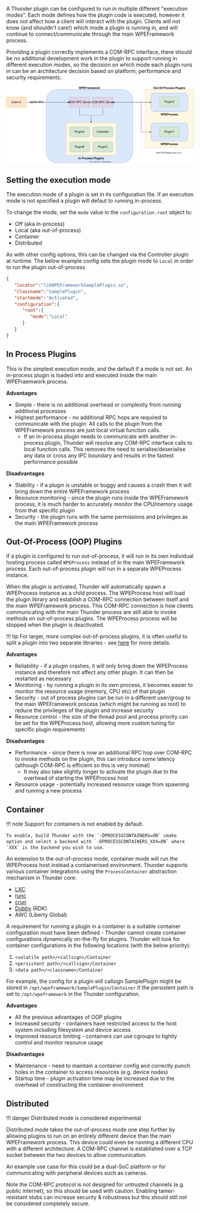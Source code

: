 A Thunder plugin can be configured to run in multiple different "execution modes". Each mode defines how the plugin code is executed, however it does not affect how a client will interact with the plugin. Clients will not know (and shouldn't care!) which mode a plugin is running in, and will continue to connect/communicate through the main WPEFramework process.

Providing a plugin correctly implements a COM-RPC interface, there should be no additional development work in the plugin to support running in different execution modes, so the decision on which mode each plugin runs in can be an architecture decision based on platform, performance and security requirements.

![Diagram showing plugins running in and out of process, and a client connecting to Thunder over JSON-RPC](../assets/simple_execution_modes.drawio.svg)

## Setting the execution mode

The execution mode of a plugin is set in its configuration file. If an execution mode is not specified a plugin will defaut to running in-process. 

To change the mode, set the `mode` value in the `configuration.root` object to:

* Off (aka in-process)
* Local (aka out-of-process)
* Container
* Distributed

As with other config options, this can be changed via the Controller plugin at runtime. The below example config sets the plugin mode to `Local` in order to run the plugin out-of-process

```json
{
   "locator":"libWPEFrameworkSamplePlugin.so",
   "classname":"SamplePlugin",
   "startmode":"Activated",
   "configuration":{
      "root":{
         "mode":"Local"
      }
   }
}
```

## In Process Plugins

This is the simplest execution mode, and the default if a mode is not set. An in-process plugin is loaded into and executed inside the main WPEFraemwork process.

**Advantages**

* Simple - there is no additional overhead or complexity from running additional processes
* Highest performance - no additional RPC hops are required to communicate with the plugin. All calls to the plugin from the WPEFramework process are just local virtual function calls.
    * If an in-process plugin needs to communicate with another in-process plugin, Thunder will resolve any COM-RPC interface calls to local function calls. This removes the need to serialise/deserialise any data or cross any IPC boundary and results in the fastest performance possible

**Disadvantages**

* Stability - if a plugin is unstable or buggy and causes a crash then it will bring down the entire WPEFramework process
* Resource monitoring - since the plugin runs inside the WPEFramework process, it is much harder to accurately monitor the CPU/memory usage from that specific plugin
* Security - the plugin runs with the same permissions and privileges as the main WPEFramework process

## Out-Of-Process (OOP) Plugins

If a plugin is configured to run out-of-process, it will run in its own individual hosting process called `WPEProcess` instead of in the main WPEFramework process. Each out-of-process plugin will run in a separate WPEProcess instance.

When the plugin is activated, Thunder will automatically spawn a WPEProcess instance as a child process. The WPEProcess host will load the plugin library and establish a COM-RPC connection between itself and the main WPEFramework process. This COM-RPC connection is how clients communicating with the main Thunder process are still able to invoke methods on out-of-process plugins. The WPEProcess process will be stopped when the plugin is deactivated.

!!! tip
	For larger, more complex out-of-process plugins, it is often useful to split a plugin into two separate libraries - see [here](../split-implementation) for more details.

**Advantages**

* Reliability - if a plugin crashes, it will only bring down the WPEProcess instance and therefore not affect any other plugin. It can then be restarted as necessary
* Monitoring - by running a plugin in its own process, it becomes easier to monitor the resource usage (memory, CPU etc) of that plugin
* Security - out of process plugins can be run in a different user/group to the main WPEFramework process (which might be running as root) to reduce the privileges of the plugin and increase security
* Resource control - the size of the thread pool and process priority can be set for the WPEProcess host, allowing more custom tuning for specific plugin requirements

**Disadvantages**

* Performance - since there is now an additional RPC hop over COM-RPC to invoke methods on the plugin, this can introduce some latency (although COM-RPC is efficient so this is very minimal)
    * It may also take slightly longer to activate the plugin due to the overhead of starting the WPEProcess host
* Resource usage - potentially increased resource usage from spawning and running a new process

## Container

!!! note
	Support for containers is not enabled by default.
	
	To enable, build Thunder with the `-DPROCESSCONTAINERS=ON` cmake option and select a backend with `-DPROCESSCONTAINERS_XXX=ON` where `XXX` is the backend you wish to use.

An extension to the out-of-process mode, container mode will run the WPEProcess host instead a containerised environment.  Thunder supports various container integrations using the `ProcessContainer` abstraction mechanism in Thunder core:

- [LXC ](https://linuxcontainers.org/)
- [runc](https://github.com/opencontainers/runc)
- [crun](https://github.com/containers/crun)
- [Dobby](https://github.com/rdkcentral/Dobby) (RDK)
- AWC (Liberty Global)

A requirement for running a plugin in a container is a suitable container configuration must have been defined - Thunder cannot create container configurations dynamically on-the-fly for plugins. Thunder will look for container configurations in the following locations (with the below priority):

1. `<volatile path>/<callsign>/Container`
1. `<persistent path>/<callsign>/Container`
1. `<data path>/<classname>/Container`

For example, the config for a plugin will callsign SamplePlugin might be stored in `/opt/wpeframework/SamplePlugin/Container` if the persistent path is set to `/opt/wpeframework` in the Thunder configuration.

**Advantages**

* All the previous advantages of OOP plugins
* Increased security - containers have restricted access to the host system including filesystem and device access
* Improved resource limiting - containers can use cgroups to tightly control and monitor resource usage

**Disadvantages**

* Maintenance - need to maintain a container config and correctly punch holes in the container to access resources (e.g. device nodes)
* Startup time - plugin activation time may be increased due to the overhead of constructing the container environment

## Distributed

!!! danger
	Distributed mode is considered experimental

Distributed mode takes the out-of-process mode one step further by allowing plugins to run on an entirely different device than the main WPEFramework process. This device could even be running a different CPU with a different architecture. A COM-RPC channel is established over a TCP socket between the two devices to allow communication.

An example use case for this could be a dual-SoC platform or for communicating with peripheral devices such as cameras.

Note the COM-RPC protocol is not designed for untrusted channels (e.g. public internet), so this should be used with caution. Enabling tamer-resistant stubs can increase security & robustness but this should still not be considered completely secure.



